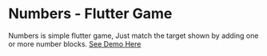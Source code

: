 # Numbers - Flutter Game

Numbers is simple flutter game, Just match the target shown by adding one or more number blocks. <a href="https://youtu.be/vlFNJ0v2sPo" target="_blank"> See Demo Here </a>
